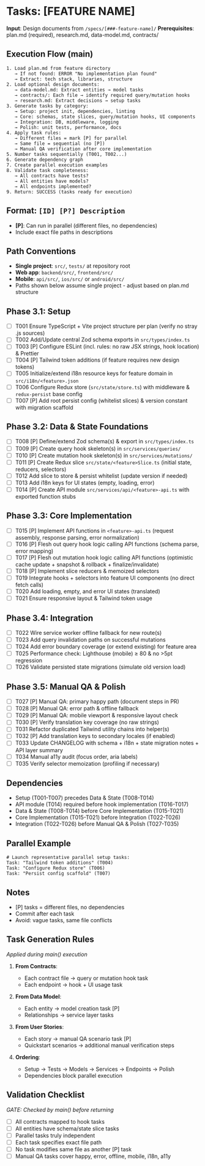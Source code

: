 # Tasks: [FEATURE NAME]

**Input**: Design documents from `/specs/[###-feature-name]/`
**Prerequisites**: plan.md (required), research.md, data-model.md, contracts/

## Execution Flow (main)
```
1. Load plan.md from feature directory
   → If not found: ERROR "No implementation plan found"
   → Extract: tech stack, libraries, structure
2. Load optional design documents:
   → data-model.md: Extract entities → model tasks
   → contracts/: Each file → identify required query/mutation hooks
   → research.md: Extract decisions → setup tasks
3. Generate tasks by category:
   → Setup: project init, dependencies, linting
   → Core: schemas, state slices, query/mutation hooks, UI components
   → Integration: DB, middleware, logging
   → Polish: unit tests, performance, docs
4. Apply task rules:
   → Different files = mark [P] for parallel
   → Same file = sequential (no [P])
   → Manual QA verification after core implementation
5. Number tasks sequentially (T001, T002...)
6. Generate dependency graph
7. Create parallel execution examples
8. Validate task completeness:
   → All contracts have tests?
   → All entities have models?
   → All endpoints implemented?
9. Return: SUCCESS (tasks ready for execution)
```

## Format: `[ID] [P?] Description`
- **[P]**: Can run in parallel (different files, no dependencies)
- Include exact file paths in descriptions

## Path Conventions
- **Single project**: `src/`, `tests/` at repository root
- **Web app**: `backend/src/`, `frontend/src/`
- **Mobile**: `api/src/`, `ios/src/` or `android/src/`
- Paths shown below assume single project - adjust based on plan.md structure

## Phase 3.1: Setup
- [ ] T001 Ensure TypeScript + Vite project structure per plan (verify no stray .js sources)
- [ ] T002 Add/Update central Zod schema exports in `src/types/index.ts`
- [ ] T003 [P] Configure ESLint (incl. rules: no raw JSX strings, hook location) & Prettier
- [ ] T004 [P] Tailwind token additions (if feature requires new design tokens)
- [ ] T005 Initialize/extend i18n resource keys for feature domain in `src/i18n/<feature>.json`
- [ ] T006 Configure Redux store (`src/state/store.ts`) with middleware & `redux-persist` base config
- [ ] T007 [P] Add root persist config (whitelist slices) & version constant with migration scaffold

## Phase 3.2: Data & State Foundations
- [ ] T008 [P] Define/extend Zod schema(s) & export in `src/types/index.ts`
- [ ] T009 [P] Create query hook skeleton(s) in `src/services/queries/`
- [ ] T010 [P] Create mutation hook skeleton(s) in `src/services/mutations/`
- [ ] T011 [P] Create Redux slice `src/state/<feature>Slice.ts` (initial state, reducers, selectors)
- [ ] T012 Add slice to store & persist whitelist (update version if needed)
- [ ] T013 Add i18n keys for UI states (empty, loading, error)
 - [ ] T014 [P] Create API module `src/services/api/<feature>-api.ts` with exported function stubs

## Phase 3.3: Core Implementation
- [ ] T015 [P] Implement API functions in `<feature>-api.ts` (request assembly, response parsing, error normalization)
- [ ] T016 [P] Flesh out query hook logic calling API functions (schema parse, error mapping)
- [ ] T017 [P] Flesh out mutation hook logic calling API functions (optimistic cache update + snapshot & rollback + finalize/invalidate)
- [ ] T018 [P] Implement slice reducers & memoized selectors
- [ ] T019 Integrate hooks + selectors into feature UI components (no direct fetch calls)
- [ ] T020 Add loading, empty, and error UI states (translated)
- [ ] T021 Ensure responsive layout & Tailwind token usage

## Phase 3.4: Integration
- [ ] T022 Wire service worker offline fallback for new route(s)
- [ ] T023 Add query invalidation paths on successful mutations
- [ ] T024 Add error boundary coverage (or extend existing) for feature area
- [ ] T025 Performance check: Lighthouse (mobile) ≥ 80 & no >5pt regression
- [ ] T026 Validate persisted state migrations (simulate old version load)

## Phase 3.5: Manual QA & Polish
- [ ] T027 [P] Manual QA: primary happy path (document steps in PR)
- [ ] T028 [P] Manual QA: error path & offline fallback
- [ ] T029 [P] Manual QA: mobile viewport & responsive layout check
- [ ] T030 [P] Verify translation key coverage (no raw strings)
- [ ] T031 Refactor duplicated Tailwind utility chains into helper(s)
- [ ] T032 [P] Add translation keys to secondary locales (if enabled)
- [ ] T033 Update CHANGELOG with schema + i18n + state migration notes + API layer summary
- [ ] T034 Manual a11y audit (focus order, aria labels)
- [ ] T035 Verify selector memoization (profiling if necessary)

## Dependencies
- Setup (T001-T007) precedes Data & State (T008-T014)
- API module (T014) required before hook implementation (T016-T017)
- Data & State (T008-T014) before Core Implementation (T015-T021)
- Core Implementation (T015-T021) before Integration (T022-T026)
- Integration (T022-T026) before Manual QA & Polish (T027-T035)

## Parallel Example
```
# Launch representative parallel setup tasks:
Task: "Tailwind token additions" (T004)
Task: "Configure Redux store" (T006)
Task: "Persist config scaffold" (T007)
```

## Notes
- [P] tasks = different files, no dependencies
- Commit after each task
- Avoid: vague tasks, same file conflicts

## Task Generation Rules
*Applied during main() execution*

1. **From Contracts**:
   - Each contract file → query or mutation hook task
   - Each endpoint → hook + UI usage task
   
2. **From Data Model**:
   - Each entity → model creation task [P]
   - Relationships → service layer tasks
   
3. **From User Stories**:
   - Each story → manual QA scenario task [P]
   - Quickstart scenarios → additional manual verification steps

4. **Ordering**:
   - Setup → Tests → Models → Services → Endpoints → Polish
   - Dependencies block parallel execution

## Validation Checklist
*GATE: Checked by main() before returning*

- [ ] All contracts mapped to hook tasks
- [ ] All entities have schema/state slice tasks
- [ ] Parallel tasks truly independent
- [ ] Each task specifies exact file path
- [ ] No task modifies same file as another [P] task
- [ ] Manual QA tasks cover happy, error, offline, mobile, i18n, a11y